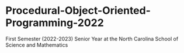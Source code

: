 # Procedural-Object-Oriented-Programming-2022
First Semester (2022-2023) Senior Year at the North Carolina School of Science and Mathematics

